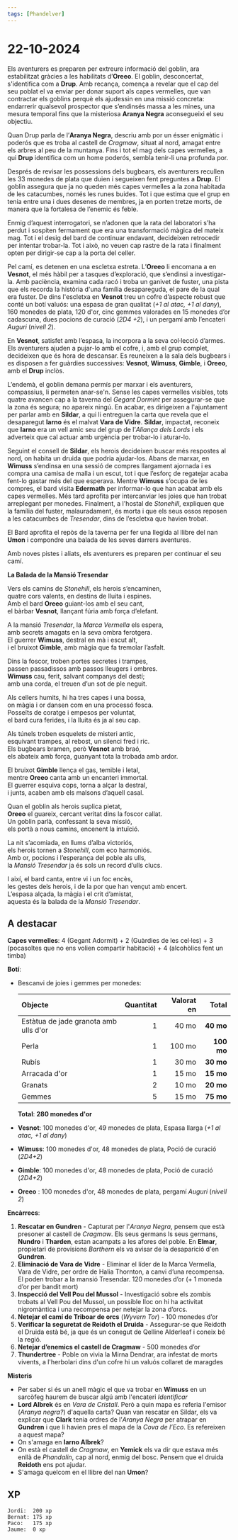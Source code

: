 ```yaml
---
tags: [Phandelver]
---
```


# 22-10-2024

Els aventurers es preparen per extreure informació del goblin, ara estabilitzat gràcies a les habilitats d’**Oreeo**. El goblin, desconcertat, s'identifica com a **Drup**. Amb recança, comença a revelar que el cap del seu poblat el va enviar per donar suport als capes vermelles, que van contractar els goblins perquè els ajudessin en una missió concreta: endarrerir qualsevol prospector que s’endinsés massa a les mines, una mesura temporal fins que la misteriosa **Aranya Negra** aconsegueixi el seu objectiu.

Quan Drup parla de l’**Aranya Negra**, descriu amb por un ésser enigmàtic i poderós que es troba al castell de *Cragmaw*, situat al nord, amagat entre els arbres al peu de la muntanya. Fins i tot el mag dels capes vermelles, a qui **Drup** identifica com un home poderós, sembla tenir-li una profunda por.

Després de revisar les possessions dels bugbears, els aventurers recullen les 33 monedes de plata que duien i segueixen fent preguntes a **Drup**. El goblin assegura que ja no queden més capes vermelles a la zona habitada de les catacumbes, només les runes buides. Tot i que estima que el grup en tenia entre una i dues desenes de membres, ja en porten tretze morts, de manera que la fortalesa de l’enemic és feble.

Enmig d’aquest interrogatori, se n’adonen que la rata del laboratori s’ha perdut i sospiten fermament que era una transformació màgica del mateix mag. Tot i el desig del bard de continuar endavant, decideixen retrocedir per intentar trobar-la. Tot i això, no veuen cap rastre de la rata i finalment opten per dirigir-se cap a la porta del celler.

Pel camí, es detenen en una escletxa estreta. L’**Oreeo** li encomana a en **Vesnot**, el més hàbil per a tasques d’exploració, que s’endinsi a investigar-la. Amb paciència, examina cada racó i troba un ganivet de fuster, una pista que els recorda la història d'una família desapareguda, el pare de la qual era fuster. De dins l'escletxa en **Vesnot** treu un cofre d’aspecte robust que conté un botí valuós: una espasa de gran qualitat (*\+1 al atac, \+1 al dany*), 160 monedes de plata, 120 d'or, cinc gemmes valorades en 15 monedes d’or cadascuna, dues pocions de curació (*2D4 \+2*), i un pergamí amb l’encateri *Auguri* (*nivell 2*). 

En **Vesnot**, satisfet amb l’espasa, la incorpora a la seva col·lecció d’armes. Els aventurers ajuden a pujar-lo amb el cofre, i, amb el grup complet, decideixen que és hora de descansar. Es reuneixen a la sala dels bugbears i es disposen a fer guàrdies successives: **Vesnot**, **Wimuss**, **Gimble**, i **Oreeo**, amb el **Drup** inclòs.

L’endemà, el goblin demana permís per marxar i els aventurers, compassius, li permeten anar-se'n. Sense les capes vermelles visibles, tots quatre avancen cap a la taverna del *Gegant Dormint* per assegurar-se que la zona és segura; no apareix ningú. En acabar, es dirigeixen a l'ajuntament per parlar amb en **Sildar**, a qui li entreguen la carta que revela que el desaparegut **Iarno** és el malvat **Vara de Vidre**. **Sildar**, impactat, reconeix que **Iarno** era un vell amic seu del grup de l’*Aliança dels Lords* i els adverteix que cal actuar amb urgència per trobar-lo i aturar-lo.

Seguint el consell de **Sildar**, els herois decideixen buscar més respostes al nord, on habita un druida que podria ajudar-los. Abans de marxar, en **Wimuss** s’endinsa en una sessió de compres llargament ajornada i es compra una camisa de malla i un escut, tot i que l’esforç de regatejar acaba fent-lo gastar més del que esperava. Mentre **Wimuss** s’ocupa de les compres, el bard visita **Edermath** per informar-lo que han acabat amb els capes vermelles. Més tard aprofita per intercanviar les joies que han trobat arreplegant per monedes. Finalment, a l'hostal de *Stonehill*, expliquen que la família del fuster, malauradament, és morta i que els seus ossos reposen a les catacumbes de *Tresendar*, dins de l’escletxa que havien trobat.

El Bard aprofita el repòs de la taverna per fer una llegida al llibre del nan **Umon** i compondre una balada de les seves darrers aventures.

Amb noves pistes i aliats, els aventurers es preparen per continuar el seu camí.

**La Balada de la Mansió Tresendar**

Vers els camins de *Stonehill*, els herois s’encaminen,    
quatre cors valents, en destins de lluita i espines.    
Amb el bard **Oreeo** guiant-los amb el seu cant,    
el bàrbar **Vesnot**, llançant fúria amb força d’elefant.  

A la mansió *Tresendar*, la *Marca Vermella* els espera,    
amb secrets amagats en la seva ombra ferotgera.    
El guerrer **Wimuss**, destral en mà i escut alt,    
i el bruixot **Gimble**, amb màgia que fa tremolar l’asfalt.

Dins la foscor, troben portes secretes i trampes,    
passen passadissos amb passos lleugers i ombres.    
**Wimuss** cau, ferit, salvant companys del destí;    
amb una corda, el treuen d’un sot de ple neguit.  

Als cellers humits, hi ha tres capes i una bossa,    
on màgia i or dansen com en una processó fosca.    
Posseïts de coratge i empesos per voluntat,    
el bard cura ferides, i la lluita és ja al seu cap.

Als túnels troben esquelets de misteri antic,    
esquivant trampes, al rebost, un silenci fred i ric.    
Els bugbears bramen, però **Vesnot** amb braó,    
els abateix amb força, guanyant tota la trobada amb ardor.  

El bruixot **Gimble** llença el gas, temible i letal,    
mentre **Oreeo** canta amb un encanteri immortal.    
El guerrer esquiva cops, torna a alçar la destral,    
i junts, acaben amb els malsons d’aquell casal.

Quan el goblin als herois suplica pietat,    
**Oreeo** el guareix, cercant veritat dins la foscor callat.    
Un goblin parlà, confessant la seva missió,  
els portà a nous camins, encenent la intuïció.

La nit s’acomiada, en llums d’alba victoriós,    
els herois tornen a *Stonehill*, com eco harmoniós.    
Amb or, pocions i l’esperança del poble als ulls,    
la *Mansió Tresendar* ja és sols un record d’ulls clucs.

I així, el bard canta, entre vi i un foc encès,    
les gestes dels herois, i de la por que han vençut amb encert.    
L’espasa alçada, la màgia i el crit d’amistat,    
aquesta és la balada de la *Mansió Tresendar*.

## A destacar

**Capes vermelles**: 4 (Gegant Adormit) + 2 (Guàrdies de les cel·les) + 3 (pocasoltes que no ens volien compartir habitació) + 4 (alcohòlics fent un timba)

**Botí**:
- Bescanvi de joies i gemmes per monedes:
  
  | Objecte | Quantitat | Valorat en | **Total** |
  |:-----------|-----------:|-----------:|-----------:|
  | Estàtua de jade granota amb ulls d'or | 1 | 40 mo | **40 mo** |
  | Perla | 1 | 100 mo | **100 mo** |
  | Rubís | 1 | 30 mo | **30 mo** |
  | Arracada d'or | 1 | 15 mo | **15 mo** |
  | Granats | 2 | 10 mo | **20 mo** |
  | Gemmes | 5 | 15 mo | **75 mo** |
  
  **Total**: **280 monedes d'or**
  
- **Vesnot**: 100 monedes d'or, 49 monedes de plata, Espasa llarga (_+1 al atac, +1 al dany_)
- **Wimuss**: 100 monedes d'or, 48 monedes de plata, Poció de curació (_2D4+2_)
- **Gimble**: 100 monedes d'or, 48 monedes de plata, Poció de curació (_2D4+2_)
- **Oreeo** : 100 monedes d'or, 48 monedes de plata, pergamí _Auguri_ (_nivell 2_)

**Encàrrecs**:

1. **Rescatar en Gundren** \- Capturat per l'_Aranya Negra_, pensem que està presoner al castell de _Cragmaw_. Els seus germans ls seus germans, **Nundro** i **Tharden**, estan acampats a les afores del poble. En **Elmar**, propietari de provisions _Barthern_ els va avisar de la desaparició d'en **Gundren**.
2. **Eliminació de Vara de Vidre** \- Eliminar el líder de la Marca Vermella, Vara de Vidre, per ordre de Halia Thornton, a canvi d’una recompensa. El poden trobar a la mansió Tresendar. 120 monedes d’or (+ 1 moneda d’or per bandit mort)  
3. **Inspecció del Vell Pou del Mussol** \- Investigació sobre els zombis trobats al Vell Pou del Mussol, un possible lloc on hi ha activitat nigromàntica i una recompensa per netejar la zona d’orcs.  
4. **Netejar el camí de Triboar de orcs** (*Wyvern Tor*) \- 100 monedes d’or  
5. **Verificar la seguretat de Reidoth el Druida** \- Assegurar-se que Reidoth el Druida està bé, ja que és un conegut de Qelline Alderleaf i coneix bé la regió.  
6. **Netejar d’enemics el castell de Cragmaw** \- 500 monedes d’or
7. **Thundertree** \- Poble on vivia la Mirna Dendrar, ara infestat de morts vivents, a l'herbolari dins d'un cofre hi un valuós collaret de maragdes

**Misteris**

- Per saber si és un anell màgic el que va trobar en **Wimuss** en un sarcòfeg haurem de buscar algú amb l'encateri *Identificar*
- **Lord Albrek** és en *Vara de Cristall*. Però a quin mapa es referia l'emisor (*Aranya negra?*) d'aquella carta? Quan van rescatar en Sildar, els va explicar que **Clark** tenia ordres de l’*Aranya Negra* per atrapar en **Gundren** i que li havien pres el mapa de la _Cova de l’Eco_. Es refereixen a aquest mapa?
- On s'amaga en **Iarno Albrek**?
- On està el castell de _Cragmaw_, en **Yemick** els va dir que estava més enllà de _Phandalin_, cap al nord, enmig del bosc. Pensem que el druida **Reidoth** ens pot ajudar.
- S'amaga quelcom en el llibre del nan **Umon**?

## XP

```
Jordi:  200 xp
Bernat: 175 xp
Paco:   175 xp
Jaume:  0 xp
```
